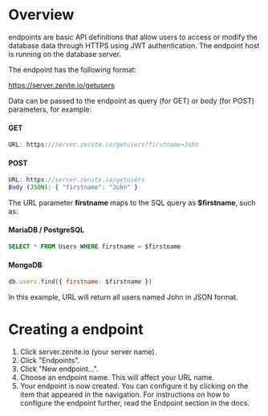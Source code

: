 # Overview

endpoints are basic API definitions that allow users to access or modify the database data through HTTPS using JWT authentication. The endpoint host is running on the database server.

The endpoint has the following format:

https://server.zenite.io/getusers

Data can be passed to the endpoint as query (for GET) or body (for POST) parameters, for example:

#### GET
```javascript
URL: https://server.zenite.io/getusers?firstname=John
```

#### POST
```javascript
URL: https://server.zenite.io/getusers
Body (JSON): { "firstname": "John" }
```

The URL parameter **firstname** maps to the SQL query as **$firstname**, such as:

#### MariaDB / PostgreSQL
```sql
SELECT * FROM Users WHERE firstname = $firstname
```

#### MongoDB
```javascript
db.users.find({ firstname: $firstname })
```

In this example, URL will return all users named John in JSON format.

# Creating a endpoint

1. Click server.zenite.io (your server name).
2. Click "Endpoints".
3. Click "New endpoint...".
4. Choose an endpoint name. This will affect your URL name.
5. Your endpoint is now created. You can configure it by clicking on the item that appeared in the navigation. For instructions on how to configure the endpoint further, read the Endpoint section in the docs.
